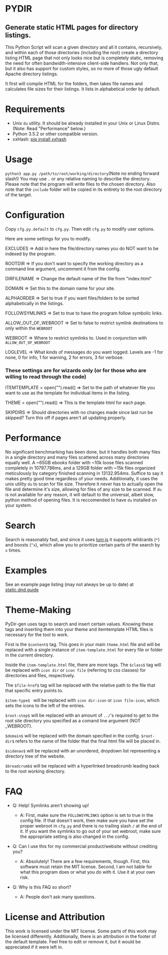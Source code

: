# PYDIR

## Generate static HTML pages for directory listings.

This Python Script will scan a given directory and all it contains, recursively, and within each of those directories (including the root) create a directory listing HTML page that not only looks nice but is completely static, removing the need for often bandwidth-intensive client-side handlers. Not only that, but it also has support for custom styles, so no more of those ugly default Apache directory listings.

It first will compile HTML for the folders, then takes file names and calculates file sizes for their listings. It lists in alphabetical order by default.

# Requirements
 - Unix `du` utility. It should be already installed in your Unix or Linux Distro. (Note: Read "Performance" below.)
 - Python 3.5.2 or other compatible version.
 - xxHash: [pip install xxhash](https://cyan4973.github.io/xxHash/)

# Usage

`python3 app.py /path/to/root/working/directory`(Note no ending forward slash!) You may use `.` or any relative naming to describe the directory. Please note that the program will write files to the chosen directory. Also note that the `include` folder will be copied in its entirety to the root directory of the target.

# Configuration

Copy `cfg.py.default` to `cfg.py`. Then edit `cfg.py` to modify user options.

Here are some settings for you to modify.



EXCLUDES => Add in here the file/directory names you do NOT want to be indexed by the program.

ROOTDIR => If you don't want to specify the working directory as a command line argument, uncomment it from the config.

DIRFILENAME => Change the default name of the file from "index.html"

DOMAIN => Set this to the domain name for your site.

ALPHAORDER => Set to true if you want files/folders to be sorted alphabetically in the listings.

FOLLOWSYMLINKS => Set to true to have the program follow symbolic links.

ALLOW_OUT_OF_WEBROOT => Set to false to restrict symlink destinations to only within the `WEBROOT`

WEBROOT => Where to restrict symlinks to. Used in conjunction with `ALLOW_OUT_OF_WEBROOT`

LOGLEVEL => What kinds of messages do you want logged. Levels are -1 for none, 0 for info, 1 for warning, 2 for errors, 3 for verbose.


### These settings are for wizards only (or for those who are willing to read through the code)
ITEMTEMPLATE = open("<filename>").read()  => Set <filename> to the path of whatever file you want to use as the template for individual items in the listing.

THEME = open("<filename>").read() => This is the template html for each page.

SKIPDIRS => Should directories with no changes made since last run be skipped? Turn this off if pages aren't all updating properly.


# Performance
No significant benchmarking has been done, but it handles both many files in a single directory and many files scattered across many directories equally well.
A ~65GB ebooks folder with ~10k loose files scanned completely in 10797.786ms, and a 129GB folder with ~15k files organized meticulously by category finished scanning in 13132.954ms. Suffice to say it makes pretty good time regardless of your needs.
Additionally, it uses the unix utility `du` to scan for file size. Therefore it never has to actually open the file and determine it's size, allowing for files of any size to be scanned. If `du` is not available for any reason, it will default to the universal, albeit slow, python method of opening files. It is reccomended to have `du` installed on your system.

# Search
Search is reasonably fast, and since it uses [lunr.js](https://lunrjs.com) it supports wildcards (`*`) and boosts (`^x`), which allow you to prioritize certain parts of the search by `x` times.

# Examples
See an example page listing (may not always be up to date) at [static.dnd.guide](https://static.dnd.guide)

# Theme-Making
PyDir-gen uses tags to search and insert certain values. Knowing these tags and inserting them into your theme and itemtemplate HTML files is necessary for the tool to work.

First is the `$content$` tag. This goes in your main `theme.html` file and will be replaced with a single instance of `item-template.html` for every file or folder in the current directory.

Inside the `item-template.html` file, there are more tags. The `$class$` tag will be replaced with `icon dir` or `icon file` (referring to css classes) for directories and files, respectively.

The `$file-href$` tag will be replaced with the relative path to the file that that specific entry points to.

`$item-type$ ` will be replaced with `icon dir-icon` or `icon file-icon`, which sets the icons to the left of the entries.

`$root-step$` will be replaced with an amount of `../`'s required to get to the root site directory you specified as a comand line argument (NOT \_WEBROOT).

`$domain$` will be replaced with the domain specified in the config. `$root-dir$` refers to the name of the folder that the final html file will be placed in.

`$sidenav$` will be replaced with an unordered, dropdown list representing a directory tree of the website.

`$breadcrumb$` will be replaced with a hyperlinked breadcrumb leading back to the root working directory.

# FAQ
- Q: Help! Symlinks aren't showing up!
  - A: First, make sure the `FOLLOWSYMLINKS` option is set to true in the config file. If that doesn't work, then make sure you have set the proper webroot in `cfg.py` and there is no trailing slash `/` at the end of it. If you want the symlinks to go out of your set webroot, make sure the appropriate setting is also changed in the config.

- Q: Can I use this for my commercial product/website without crediting you?
  - A: Absolutely! There are a few requirements, though. First, this software must retain the MIT license. Second, I am not liable for what this program does or what you do with it. Use it at your own risk.

- Q: Why is this FAQ so short?
  - A: People don't ask many questions.

# License and Attribution
This work is licensed under the MIT license. Some parts of this work may be licensed differently.
Additionally, there is an attribution in the footer of the default template. Feel free to edit or remove it, but it would be appreciated if it were left in.
